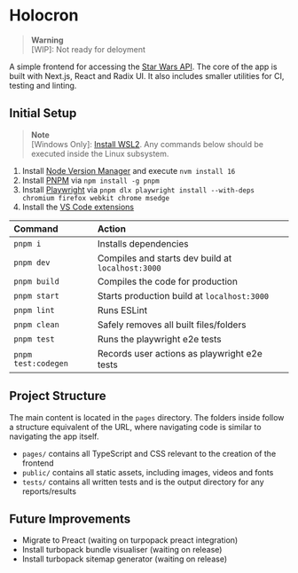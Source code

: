 # Holocron

> **Warning** <br> [WIP]: Not ready for deloyment

A simple frontend for accessing the [Star Wars API](https://swapi.dev/). The core of the app is built with Next.js, React and Radix UI. It also includes smaller utilities for CI, testing and linting.

## Initial Setup

> **Note** <br> [Windows Only]: [Install WSL2](https://learn.microsoft.com/en-gb/windows/wsl/install-manual). Any commands below should be executed inside the Linux subsystem.

1. Install [Node Version Manager](https://github.com/nvm-sh/nvm#installing-and-updating) and execute `nvm install 16`
2. Install [PNPM](https://pnpm.io/installation) via `npm install -g pnpm`
3. Install [Playwright](https://playwright.dev/docs/intro) via `pnpm dlx playwright install --with-deps chromium firefox webkit chrome msedge`
4. Install the [VS Code extensions](.vscode/extensions.json)

| Command             | Action                                            |
| :------------------ | :------------------------------------------------ |
| `pnpm i`            | Installs dependencies                             |
| `pnpm dev`          | Compiles and starts dev build at `localhost:3000` |
| `pnpm build`        | Compiles the code for production                  |
| `pnpm start`        | Starts production build at `localhost:3000`       |
| `pnpm lint`         | Runs ESLint                                       |
| `pnpm clean`        | Safely removes all built files/folders            |
| `pnpm test`         | Runs the playwright e2e tests                     |
| `pnpm test:codegen` | Records user actions as playwright e2e tests      |

## Project Structure

The main content is located in the `pages` directory. The folders inside follow a structure equivalent of the URL, where navigating code is similar to navigating the app itself.

- `pages/` contains all TypeScript and CSS relevant to the creation of the frontend
- `public/` contains all static assets, including images, videos and fonts
- `tests/` contains all written tests and is the output directory for any reports/results

## Future Improvements

- Migrate to Preact (waiting on turpopack preact integration)
- Install turbopack bundle visualiser (waiting on release)
- Install turbopack sitemap generator (waiting on release)
